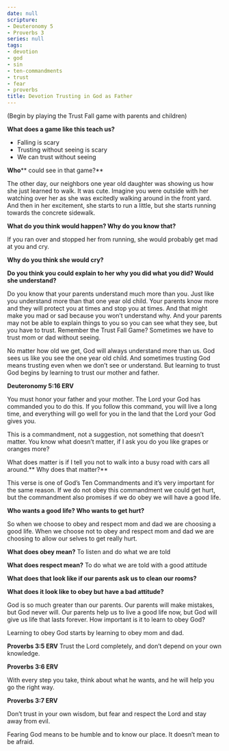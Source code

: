 ```yaml
---
date: null
scripture:
- Deuteronomy 5
- Proverbs 3
series: null
tags:
- devotion
- god
- sin
- ten-commandments
- trust
- fear
- proverbs
title: Devotion Trusting in God as Father
---
```



(Begin by playing the Trust Fall game with parents and children)

**What does a game like this teach us?**

- Falling is scary
- Trusting without seeing is scary
- We can trust without seeing

**Who**** could see in that game?**

The other day, our neighbors one year old daughter was showing us how she just learned to walk. It was cute. Imagine you were outside with her watching over her as she was excitedly walking around in the front yard. And then in her excitement, she starts to run a little, but she starts running towards the concrete sidewalk.

**What do you think would happen? Why do you know that?**

If you ran over and stopped her from running, she would probably get mad at you and cry.

**Why do you think she would cry?**

**Do you think you could explain to her why you did what you did? Would she understand?**

Do you know that your parents understand much more than you. Just like you understand more than that one year old child. Your parents know more and they will protect you at times and stop you at times. And that might make you mad or sad because you won’t understand why. And your parents may not be able to explain things to you so you can see what they see, but you have to trust. Remember the Trust Fall Game? Sometimes we have to trust mom or dad without seeing.

No matter how old we get, God will always understand more than us. God sees us like you see the one year old child. And sometimes trusting God means trusting even when we don’t see or understand. But learning to trust God begins by learning to trust our mother and father.

**Deuteronomy 5:16 ERV**

You must honor your father and your mother. The Lord your God has commanded you to do this. If you follow this command, you will live a long time, and everything will go well for you in the land that the Lord your God gives you.

This is a commandment, not a suggestion, not something that doesn’t matter. You know what doesn’t matter, if I ask you do you like grapes or oranges more?

What does matter is if I tell you not to walk into a busy road with cars all around.** Why does that matter?**

This verse is one of God’s Ten Commandments and it’s very important for the same reason. If we do not obey this commandment we could get hurt, but the commandment also promises if we do obey we will have a good life.

**Who wants a good life? Who wants to get hurt?**

So when we choose to obey and respect mom and dad we are choosing a good life. When we choose not to obey and respect mom and dad we are choosing to allow our selves to get really hurt.

**What does obey mean?**
To listen and do what we are told

**What does respect mean?**
To do what we are told with a good attitude

**What does that look like if our parents ask us to clean our rooms?**

**What does it look like to obey but have a bad attitude?**

God is so much greater than our parents. Our parents will make mistakes, but God never will. Our parents help us to live a good life now, but God will give us life that lasts forever. How important is it to learn to obey God?

Learning to obey God starts by learning to obey mom and dad.

**Proverbs 3:5 ERV**
Trust the Lord completely, and don’t depend on your own knowledge.

**Proverbs 3:6 ERV**

With every step you take, think about what he wants, and he will help you go the right way.

**Proverbs 3:7 ERV**

Don’t trust in your own wisdom, but fear and respect the Lord and stay away from evil.

Fearing God means to be humble and to know our place. It doesn’t mean to be afraid.